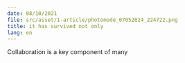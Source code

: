 ```yaml
---
date: 08/10/2021
file: src/asset/1-article/photomode_07052024_224722.png
title: it has survived not only
lang: en
---
```


Collaboration is a key component of many
